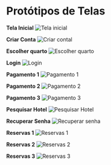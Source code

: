 # Protótipos de Telas

**Tela Inicial**
![Tela inicial](./img/telainicial.png)

**Criar Conta**
![Criar contal](./img/criarconta.png)

**Escolher quarto**
![Escolher quarto](./img/escolherquarto.png)

**Login**
![Login](./img/login.png)

**Pagamento 1**
![Pagamento 1](./img/pagamento1.png)

**Pagamento 2**
![Pagamento 2](./img/pagamento2.png)

**Pagamento 3**
![Pagamento 3](./img/pagamento3.png)

**Pesquisar Hotel**
![Pesquisar Hotel](./img/pesquisarhotel.png)

**Recuperar Senha**
![Recuperar senha](./img/recsenha.png)

**Reservas 1**
![Reservas 1](./img/reservas1.png)

**Reservas 2**
![Reservas 2](./img/reservas2.png)

**Reservas 3**
![Reservas 3](./img/reservas3.png)
